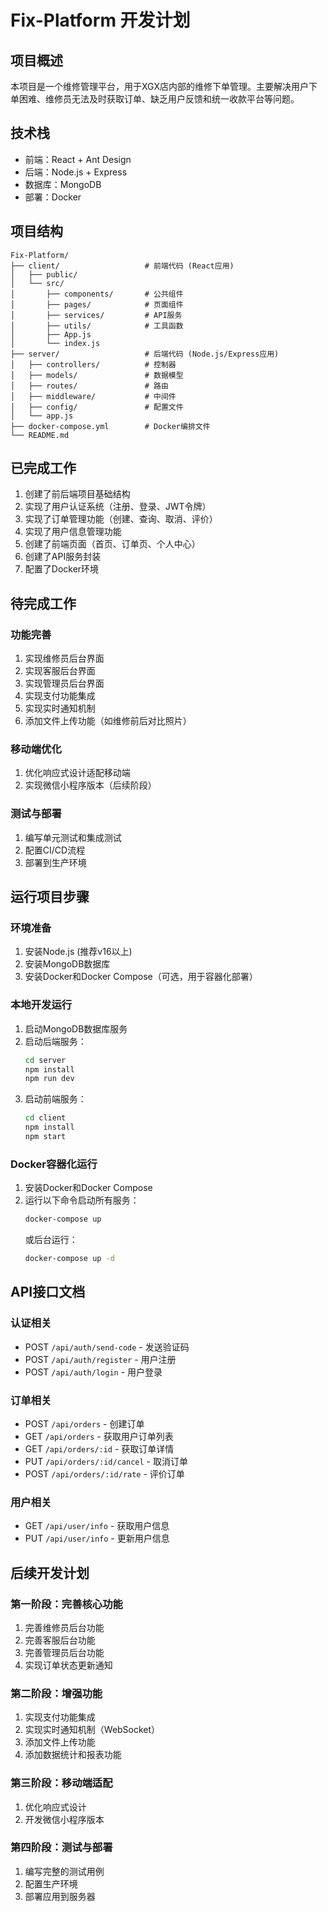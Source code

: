 # Fix-Platform 开发计划

## 项目概述

本项目是一个维修管理平台，用于XGX店内部的维修下单管理。主要解决用户下单困难、维修员无法及时获取订单、缺乏用户反馈和统一收款平台等问题。

## 技术栈

- 前端：React + Ant Design
- 后端：Node.js + Express
- 数据库：MongoDB
- 部署：Docker

## 项目结构

```
Fix-Platform/
├── client/                   # 前端代码 (React应用)
│   ├── public/
│   └── src/
│       ├── components/       # 公共组件
│       ├── pages/            # 页面组件
│       ├── services/         # API服务
│       ├── utils/            # 工具函数
│       ├── App.js
│       └── index.js
├── server/                   # 后端代码 (Node.js/Express应用)
│   ├── controllers/          # 控制器
│   ├── models/               # 数据模型
│   ├── routes/               # 路由
│   ├── middleware/           # 中间件
│   ├── config/               # 配置文件
│   └── app.js
├── docker-compose.yml        # Docker编排文件
└── README.md
```

## 已完成工作

1. 创建了前后端项目基础结构
2. 实现了用户认证系统（注册、登录、JWT令牌）
3. 实现了订单管理功能（创建、查询、取消、评价）
4. 实现了用户信息管理功能
5. 创建了前端页面（首页、订单页、个人中心）
6. 创建了API服务封装
7. 配置了Docker环境

## 待完成工作

### 功能完善
1. 实现维修员后台界面
2. 实现客服后台界面
3. 实现管理员后台界面
4. 实现支付功能集成
5. 实现实时通知机制
6. 添加文件上传功能（如维修前后对比照片）

### 移动端优化
1. 优化响应式设计适配移动端
2. 实现微信小程序版本（后续阶段）

### 测试与部署
1. 编写单元测试和集成测试
2. 配置CI/CD流程
3. 部署到生产环境

## 运行项目步骤

### 环境准备
1. 安装Node.js (推荐v16以上)
2. 安装MongoDB数据库
3. 安装Docker和Docker Compose（可选，用于容器化部署）

### 本地开发运行
1. 启动MongoDB数据库服务
2. 启动后端服务：
   ```bash
   cd server
   npm install
   npm run dev
   ```
3. 启动前端服务：
   ```bash
   cd client
   npm install
   npm start
   ```

### Docker容器化运行
1. 安装Docker和Docker Compose
2. 运行以下命令启动所有服务：
   ```bash
   docker-compose up
   ```
   或后台运行：
   ```bash
   docker-compose up -d
   ```

## API接口文档

### 认证相关
- POST `/api/auth/send-code` - 发送验证码
- POST `/api/auth/register` - 用户注册
- POST `/api/auth/login` - 用户登录

### 订单相关
- POST `/api/orders` - 创建订单
- GET `/api/orders` - 获取用户订单列表
- GET `/api/orders/:id` - 获取订单详情
- PUT `/api/orders/:id/cancel` - 取消订单
- POST `/api/orders/:id/rate` - 评价订单

### 用户相关
- GET `/api/user/info` - 获取用户信息
- PUT `/api/user/info` - 更新用户信息

## 后续开发计划

### 第一阶段：完善核心功能
1. 完善维修员后台功能
2. 完善客服后台功能
3. 完善管理员后台功能
4. 实现订单状态更新通知

### 第二阶段：增强功能
1. 实现支付功能集成
2. 实现实时通知机制（WebSocket）
3. 添加文件上传功能
4. 添加数据统计和报表功能

### 第三阶段：移动端适配
1. 优化响应式设计
2. 开发微信小程序版本

### 第四阶段：测试与部署
1. 编写完整的测试用例
2. 配置生产环境
3. 部署应用到服务器